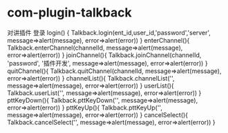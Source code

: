 # com-plugin-talkback
对讲插件
登录
login() {
  Talkback.login(ent_id,user_id,'password','server', message=>alert(message), error=>alert(error))
}
enterChannel(){
  Talkback.enterChannel(channelId, message=>alert(message), error=>alert(error))
}
joinChannel(){
  Talkback.joinChannel(channelId, 'password', '插件开发', message=>alert(message), error=>alert(error))
}
quitChannel(){
  Talkback.quitChannel(channelId, message=>alert(message), error=>alert(error))
}
channelList(){
  Talkback.channelList('', message=>alert(message), error=>alert(error))
}
userList(){
  Talkback.userList('', message=>alert(message), error=>alert(error))
}
pttKeyDown(){
  Talkback.pttKeyDown('', message=>alert(message), error=>alert(error))
}
pttKeyUp(){
  Talkback.pttKeyUp('', message=>alert(message), error=>alert(error))
}
cancelSelect(){
  Talkback.cancelSelect('', message=>alert(message), error=>alert(error))
}
